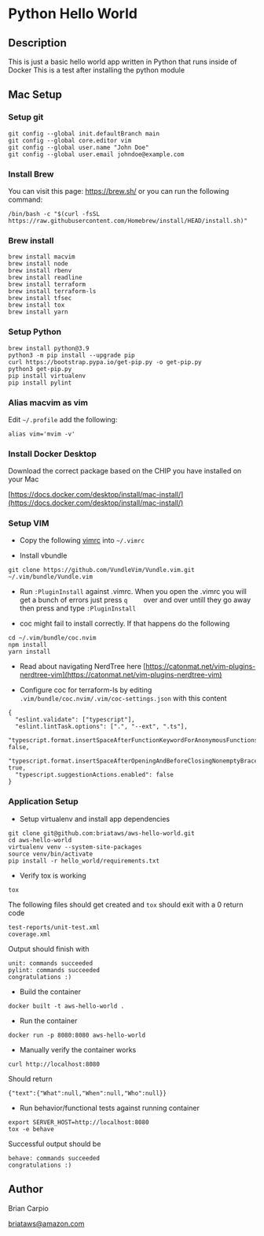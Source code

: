 # Python Hello World


## Description

This is just a basic hello world app written in Python that runs inside of Docker
This is a test after installing the python module

## Mac Setup

### Setup git

```
git config --global init.defaultBranch main
git config --global core.editor vim
git config --global user.name "John Doe"
git config --global user.email johndoe@example.com
```

### Install Brew

You can visit this page: https://brew.sh/ or you can run the following command:

```
/bin/bash -c "$(curl -fsSL https://raw.githubusercontent.com/Homebrew/install/HEAD/install.sh)"
```

### Brew install


```
brew install macvim
brew install node
brew install rbenv
brew install readline
brew install terraform
brew install terraform-ls
brew install tfsec
brew install tox
brew install yarn
```

### Setup Python

```
brew install python@3.9
python3 -m pip install --upgrade pip
curl https://bootstrap.pypa.io/get-pip.py -o get-pip.py
python3 get-pip.py
pip install virtualenv
pip install pylint
```

### Alias macvim as vim

Edit `~/.profile` add the following:

```
alias vim='mvim -v'
```

### Install Docker Desktop

Download the correct package based on the CHIP you have installed on your Mac

[https://docs.docker.com/desktop/install/mac-install/](https://docs.docker.com/desktop/install/mac-install/)

### Setup VIM

* Copy the following [vimrc](https://github.com/briataws/vim) into `~/.vimrc`

* Install vbundle

```
git clone https://github.com/VundleVim/Vundle.vim.git ~/.vim/bundle/Vundle.vim
```

* Run `:PluginInstall` against .vimrc. When you open the .vimrc you will get a bunch of errors just press `q	` over and over untill they go away then press <esc> and type `:PluginInstall`

* coc might fail to install correctly. If that happens do the following

```
cd ~/.vim/bundle/coc.nvim
npm install
yarn install
```

* Read about navigating NerdTree here [https://catonmat.net/vim-plugins-nerdtree-vim](https://catonmat.net/vim-plugins-nerdtree-vim)

* Configure coc for terraform-ls by editing `.vim/bundle/coc.nvim/.vim/coc-settings.json` with this content

```
{
  "eslint.validate": ["typescript"],
  "eslint.lintTask.options": [".", "--ext", ".ts"],
  "typescript.format.insertSpaceAfterFunctionKeywordForAnonymousFunctions": false,
  "typescript.format.insertSpaceAfterOpeningAndBeforeClosingNonemptyBraces": true,
  "typescript.suggestionActions.enabled": false
}
```

### Application Setup

* Setup virtualenv and install app dependencies

```
git clone git@github.com:briataws/aws-hello-world.git
cd aws-hello-world
virtualenv venv --system-site-packages
source venv/bin/activate
pip install -r hello_world/requirements.txt
```

* Verify tox is working

```
tox
```

The following files should get created and `tox` should exit with a 0 return code

```
test-reports/unit-test.xml
coverage.xml
```

Output should finish with

```
unit: commands succeeded
pylint: commands succeeded
congratulations :)
```

* Build the container 

```
docker built -t aws-hello-world . 
```

* Run the container

```
docker run -p 8080:8080 aws-hello-world
```

* Manually verify the container works

```
curl http://localhost:8080
```

Should return

```
{"text":{"What":null,"When":null,"Who":null}}
```

* Run behavior/functional tests against running container

```
export SERVER_HOST=http://localhost:8080
tox -e behave
```

Successful output should be

```
behave: commands succeeded
congratulations :)
```


## Author
Brian Carpio

[briataws@amazon.com](mailto:briataws@amazon.com)

